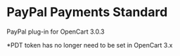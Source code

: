 # PayPal Payments Standard
 PayPal plug-in for OpenCart 3.0.3

 *PDT token has no longer need to be set in OpenCart 3.x
